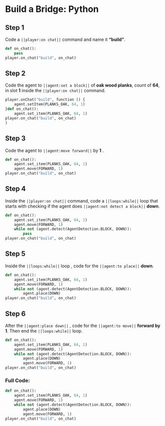 # Build a Bridge: Python


## Step 1
Code a ``||player:on chat||`` command and name it **“build”**.

```python
def on_chat():
    pass
player.on_chat("build", on_chat)
```

## Step 2
Code the agent to ``||agent:set a block||`` of **oak wood planks**, count of **64**, in slot **1** inside the ``||player:on chat||`` command.

```python
player.onChat("build", function () {
    agent.setItem(PLANKS_OAK, 64, 1)
}def on_chat():
    agent.set_item(PLANKS_OAK, 64, 1)
player.on_chat("build", on_chat)
)
```

## Step 3
Code the agent to ``||agent:move forward||`` by **1** .

```python
def on_chat():
    agent.set_item(PLANKS_OAK, 64, 1)
    agent.move(FORWARD, 1)
player.on_chat("build", on_chat)
```

## Step 4

Inside the ``||player:on chat||``  command, code a ``||loops:while||`` loop that starts with checking if the agent does ``||agent:not detect a block||``  **down**.

```python
def on_chat():
    agent.set_item(PLANKS_OAK, 64, 1)
    agent.move(FORWARD, 1)
    while not (agent.detect(AgentDetection.BLOCK, DOWN)):
        pass
player.on_chat("build", on_chat)
```

## Step 5

Inside the ``||loops:while||`` loop , code for the ``||agent:to place||`` **down**.

```python
def on_chat():
    agent.set_item(PLANKS_OAK, 64, 1)
    agent.move(FORWARD, 1)
    while not (agent.detect(AgentDetection.BLOCK, DOWN)):
        agent.place(DOWN)
player.on_chat("build", on_chat)
```

## Step 6

After the ``||agent:place down||`` , code for the ``||agent:to move||`` **forward by 1**. Then end the ``||loops:while||`` loop.

```python
def on_chat():
    agent.set_item(PLANKS_OAK, 64, 1)
    agent.move(FORWARD, 1)
    while not (agent.detect(AgentDetection.BLOCK, DOWN)):
        agent.place(DOWN)
        agent.move(FORWARD, 1)
player.on_chat("build", on_chat)
```

### Full Code: 

```python
def on_chat():
    agent.set_item(PLANKS_OAK, 64, 1)
    agent.move(FORWARD, 1)
    while not (agent.detect(AgentDetection.BLOCK, DOWN)):
        agent.place(DOWN)
        agent.move(FORWARD, 1)
player.on_chat("build", on_chat)
```

